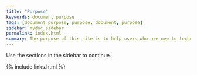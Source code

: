 ```yaml
---
title: "Purpose"
keywords: document purpose
tags: [document_purpose, purpose, document, purpose]
sidebar: mydoc_sidebar
permalink: index.html
summary: The purpose of this site is to help users who are new to technical writing or are involved with documenting and producing User Manuals, Installation Guides, Administrator guides, FAQs, or Run Books for a software product. There aren't any hard and fast rules when producing documentation and may differ across organizations and the styles used. 
---
```


Use the sections in the sidebar to continue.

{% include links.html %}

